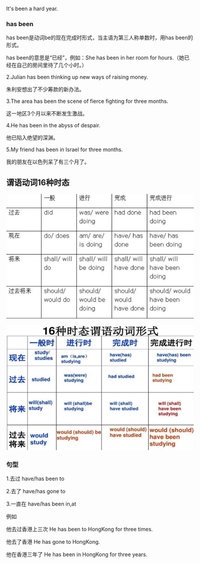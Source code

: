 It's been a hard year.

### has been

has been是动词be的现在完成时形式，当主语为第三人称单数时，用has been的形式。

has been的意思是“已经”，例如：She has been in her room for hours.（她已经在自己的房间里待了几个小时。）


2.Julian has been thinking up new ways of raising money.

朱利安想出了不少筹款的新办法。

3.The area has been the scene of fierce fighting for three months.

这一地区3个月以来不断发生激战。

4.He has been in the abyss of despair.

他已陷入绝望的深渊。

5.My friend has been in Israel for three months.

我的朋友在以色列呆了有三个月了。


## 谓语动词16种时态

![do](assets/2022-06-05-11-16-09.png)

![study](assets/2022-06-05-11-27-42.png)

### 句型

1.去过 have/has been to

2.去了 have/has gone to

3.一直在 have/has been in,at

例如
 
他去过香港上三次   He has been to HongKong for three times.

他去了香港   He has gone to HongKong.

他在香港三年了 He has been in HongKong for three years.

